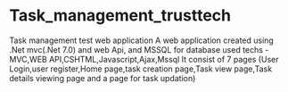 # Task_management_trusttech
Task management test web application
A web application created using .Net mvc(.Net 7.0) and web Api, and MSSQL for database 
used techs - MVC,WEB API,CSHTML,Javascript,Ajax,Mssql
It consist of 7 pages (User Login,user register,Home page,task creation page,Task view page,Task details viewing page and a page for task updation)
